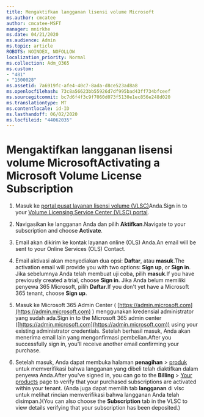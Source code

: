 ```yaml
---
title: Mengaktifkan langganan lisensi volume Microsoft
ms.author: cmcatee
author: cmcatee-MSFT
manager: mnirkhe
ms.date: 04/21/2020
ms.audience: Admin
ms.topic: article
ROBOTS: NOINDEX, NOFOLLOW
localization_priority: Normal
ms.collection: Adm_O365
ms.custom:
- "481"
- "1500028"
ms.assetid: 7a6919fc-afe4-40c7-8ada-d8ce523ad8a8
ms.openlocfilehash: 73c8a56623bb55926d7df995bad43ff734bfceef
ms.sourcegitcommit: bc7d6f4f3c9f7060d073f5130e1ec856e248d020
ms.translationtype: MT
ms.contentlocale: id-ID
ms.lasthandoff: 06/02/2020
ms.locfileid: "44062035"
---
```

# <a name="activating-a-microsoft-volume-license-subscription"></a><span data-ttu-id="cf099-102">Mengaktifkan langganan lisensi volume Microsoft</span><span class="sxs-lookup"><span data-stu-id="cf099-102">Activating a Microsoft Volume License Subscription</span></span>

1. <span data-ttu-id="cf099-103">Masuk ke [portal pusat layanan lisensi volume (VLSC)](https://go.microsoft.com/fwlink/p/?LinkId=329762)Anda.</span><span class="sxs-lookup"><span data-stu-id="cf099-103">Sign in to your [Volume Licensing Service Center (VLSC) portal](https://go.microsoft.com/fwlink/p/?LinkId=329762).</span></span>

2. <span data-ttu-id="cf099-104">Navigasikan ke langganan Anda dan pilih **Aktifkan**.</span><span class="sxs-lookup"><span data-stu-id="cf099-104">Navigate to your subscription and choose **Activate**.</span></span>

3. <span data-ttu-id="cf099-105">Email akan dikirim ke kontak layanan online (OLS) Anda.</span><span class="sxs-lookup"><span data-stu-id="cf099-105">An email will be sent to your Online Services (OLS) Contact.</span></span>

4. <span data-ttu-id="cf099-106">Email aktivasi akan menyediakan dua opsi: **Daftar**, atau **masuk**.</span><span class="sxs-lookup"><span data-stu-id="cf099-106">The activation email will provide you with two options: **Sign up**, or **Sign in**.</span></span> <span data-ttu-id="cf099-107">Jika sebelumnya Anda telah membuat uji coba, pilih **masuk**.</span><span class="sxs-lookup"><span data-stu-id="cf099-107">If you have previously created a trial, choose **Sign in**.</span></span> <span data-ttu-id="cf099-108">Jika Anda belum memiliki penyewa 365 Microsoft, pilih **Daftar**.</span><span class="sxs-lookup"><span data-stu-id="cf099-108">If you don't yet have a Microsoft 365 tenant, choose **Sign up**.</span></span>

5. <span data-ttu-id="cf099-109">Masuk ke Microsoft 365 Admin Center ( [https://admin.microsoft.com](https://admin.microsoft.com) ) menggunakan kredensial administrator yang sudah ada.</span><span class="sxs-lookup"><span data-stu-id="cf099-109">Sign in to the Microsoft 365 admin center ([https://admin.microsoft.com](https://admin.microsoft.com)) using your existing administrator credentials.</span></span> <span data-ttu-id="cf099-110">Setelah berhasil masuk, Anda akan menerima email lain yang mengonfirmasi pembelian.</span><span class="sxs-lookup"><span data-stu-id="cf099-110">After you successfully sign in, you'll receive another email confirming your purchase.</span></span>

6. <span data-ttu-id="cf099-111">Setelah masuk, Anda dapat membuka halaman **penagihan** \> [produk](https://go.microsoft.com/fwlink/p/?linkid=842054) untuk memverifikasi bahwa langganan yang dibeli telah diaktifkan dalam penyewa Anda.</span><span class="sxs-lookup"><span data-stu-id="cf099-111">After you've signed in, you can go to the **Billing** \> [Your products](https://go.microsoft.com/fwlink/p/?linkid=842054) page to verify that your purchased subscriptions are activated within your tenant.</span></span> <span data-ttu-id="cf099-112">(Anda juga dapat memilih tab **langganan** di vlsc untuk melihat rincian memverifikasi bahwa langganan Anda telah disimpan.)</span><span class="sxs-lookup"><span data-stu-id="cf099-112">(You can also choose the **Subscription** tab in the VLSC to view details verifying that your subscription has been deposited.)</span></span>
